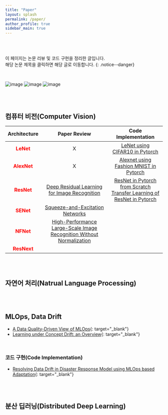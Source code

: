 ```yaml
---
title: "Paper"
layout: splash
permalink: /paper/
author_profile: true
sidebar_main: true
---
```


<br>
<br>

이 페이지는 논문 리뷰 및 코드 구현을 정리한 글입니다.<br> 해당 논문 제목을 클릭하면 해당 글로 이동합니다. 
{: .notice--danger}

<br>

![image](https://user-images.githubusercontent.com/78655692/163660855-f20fba44-7bf8-4d8d-b27d-7c6787e35b25.png)
![image](https://user-images.githubusercontent.com/78655692/163660885-67ef4ef3-df9e-4120-b91f-440cb77e7d6b.png)
![image](https://user-images.githubusercontent.com/78655692/163660929-bb53f8c8-e8ca-46f4-913f-3395207cfee7.png)

<br>
<br>

## 컴퓨터 비전(Computer Vision)

|Architecture|Paper Review|Code Implementation|
|:---:|:---:|:---:|
|<b><span style="color:red">LeNet</span>|X|[LeNet using CIFAR10 in Pytorch](https://ingu627.github.io/code/LeNet_pytorch/)
|<b><span style="color:red">AlexNet</span>|X|[Alexnet using Fashion MNIST in Pytorch](https://ingu627.github.io/code/alexnet_pytorch/)
|<b><span style="color:red">ResNet</span>|[Deep Residual Learning for Image Recognition](https://ingu627.github.io/paper/ResNet)|[ResNet in Pytorch from Scratch](https://ingu627.github.io/code/ResNet_scratch_pytorch/)<br>[Transfer Learning of ResNet in Pytorch](https://ingu627.github.io/code/ResNet50_pytorch/)
|<b><span style="color:red">SENet</span>|[Squeeze-and-Excitation Networks](https://ingu627.github.io/paper/SENet/)|
|<b><span style="color:red">NFNet</span>|[High-Performance Large-Scale Image Recognition Without Normalization](https://ingu627.github.io/paper/NFResNet/)
|<b><span style="color:red">ResNext</span> |

<br>
<br>

## 자연어 처리(Natrual Language Processing)



<br>
<br>

## MLOps, Data Drift

- [A Data Quality-Driven View of MLOps](https://ingu627.github.io/paper/data_quality_driven_mlops/){: target="_blank"}
- [Learning under Concept Drift: an Overview](https://ingu627.github.io/paper/concept_drift/){: target="_blank"}

<br>

### 코드 구현(Code Implementation)

- [Resolving Data Drift in Disaster Response Model using MLOps based Adaptation](https://github.com/ingu627/mlflow_detect_disaster_from_tweets){: target="_blank"}

<br>
<br>

## 분산 딥러닝(Distributed Deep Learning)






<br>
<br>
<br>
<br>
<br>
<br>